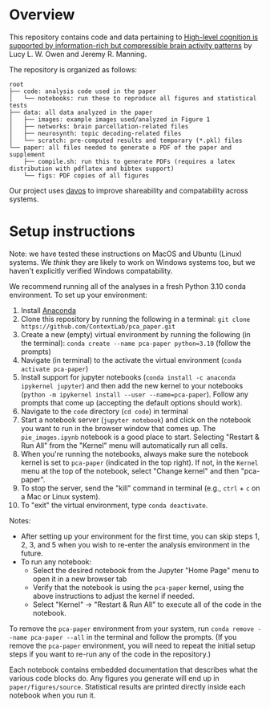 # Overview

This repository contains code and data pertaining to [High-level cognition is supported by information-rich but compressible brain activity patterns](https://www.biorxiv.org/content/10.1101/2023.03.17.533152v1) by Lucy L. W. Owen and Jeremy R. Manning.

The repository is organized as follows:

```
root
├── code: analysis code used in the paper
│   └── notebooks: run these to reproduce all figures and statistical tests
├── data: all data analyzed in the paper
│   ├── images: example images used/analyzed in Figure 1
│   ├── networks: brain parcellation-related files
│   ├── neurosynth: topic decoding-related files
│   └── scratch: pre-computed results and temporary (*.pkl) files
└── paper: all files needed to generate a PDF of the paper and supplement
    ├── compile.sh: run this to generate PDFs (requires a latex distribution with pdflatex and bibtex support)
    └── figs: PDF copies of all figures
```

Our project uses [davos](https://github.com/ContextLab/davos) to improve shareability and compatability across systems.

# Setup instructions

Note: we have tested these instructions on MacOS and Ubuntu (Linux) systems.  We *think* they are likely to work on Windows systems too, but we haven't explicitly verified Windows compatability.

We recommend running all of the analyses in a fresh Python 3.10 conda environment.  To set up your environment:
  1. Install [Anaconda](https://www.anaconda.com/)
  2. Clone this repository by running the following in a terminal: `git clone https://github.com/ContextLab/pca_paper.git`  
  3. Create a new (empty) virtual environment by running the following (in the terminal): `conda create --name pca-paper python=3.10` (follow the prompts)
  4. Navigate (in terminal) to the activate the virtual environment (`conda activate pca-paper`)
  5. Install support for jupyter notebooks (`conda install -c anaconda ipykernel jupyter`) and then add the new kernel to your notebooks (`python -m ipykernel install --user --name=pca-paper`).  Follow any prompts that come up (accepting the default options should work).
  6. Navigate to the `code` directory (`cd code`) in terminal
  7. Start a notebook server (`jupyter notebook`) and click on the notebook you want to run in the browser window that comes up.  The `pie_images.ipynb` notebook is a good place to start.  Selecting "Restart & Run All" from the "Kernel" menu will automatically run all cells.
  8. When you're running the notebooks, always make sure the notebook kernel is set to `pca-paper` (indicated in the top right).  If not, in the `Kernel` menu at the top of the notebook, select "Change kernel" and then "pca-paper".
  9. To stop the server, send the "kill" command in terminal (e.g., `ctrl` + `c` on a Mac or Linux system).
  10. To "exit" the virtual environment, type `conda deactivate`.

Notes:
- After setting up your environment for the first time, you can skip steps 1, 2, 3, and 5 when you wish to re-enter the analysis environment in the future.
- To run any notebook:
  - Select the desired notebook from the Jupyter "Home Page" menu to open it in a new browser tab
  - Verify that the notebook is using the `pca-paper` kernel, using the above instructions to adjust the kernel if needed.
  - Select "Kernel" $\rightarrow$ "Restart & Run All" to execute all of the code in the notebook.

To remove the `pca-paper` environment from your system, run `conda remove --name pca-paper --all` in the terminal and follow the prompts.  (If you remove the `pca-paper` environment, you will need to repeat the initial setup steps if you want to re-run any of the code in the repository.)

Each notebook contains embedded documentation that describes what the various code blocks do.  Any figures you generate will end up in `paper/figures/source`.  Statistical results are printed directly inside each notebook when you run it.
